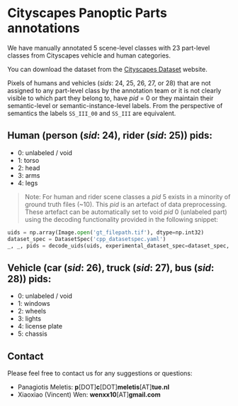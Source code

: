
# Cityscapes Panoptic Parts annotations
We have manually annotated 5 scene-level classes with 23 part-level classes from Cityscapes vehicle and human categories.

You can download the dataset from the [Cityscapes Dataset](https://www.cityscapes-dataset.com/login/) website.

Pixels of humans and vehicles (_sids_: 24, 25, 26, 27, or 28) that are not assigned to any part-level class by the annotation team or it is not clearly visible to which part they belong to, have _pid_ = 0 or they maintain their semantic-level or semantic-instance-level labels. From the perspective of semantics the labels `SS_III_00` and `SS_III` are equivalent.

## Human (person (_sid_: 24), rider (_sid_: 25)) pids:

* 0: unlabeled / void
* 1: torso
* 2: head
* 3: arms
* 4: legs

> Note: For human and rider scene classes a _pid_ 5 exists in a minority of ground truth files (~10). This _pid_ is an artefact of data preprocessing. These artefact can be automatically set to void _pid_ 0 (unlabeled part) using the decoding functionality provided in the following snippet:

  ```python
  uids = np.array(Image.open('gt_filepath.tif'), dtype=np.int32)
  dataset_spec = DatasetSpec('cpp_datasetspec.yaml')
  _, _, pids = decode_uids(uids, experimental_dataset_spec=dataset_spec, experimental_correct_range=True)
  ```

## Vehicle (car (_sid_: 26), truck (_sid_: 27), bus (_sid_: 28)) pids:

* 0: unlabeled / void
* 1: windows
* 2: wheels
* 3: lights
* 4: license plate
* 5: chassis

## Contact

Please feel free to contact us for any suggestions or questions:

* Panagiotis Meletis: **p**[DOT]**c**[DOT]**meletis**[AT]**tue.nl**
* Xiaoxiao (Vincent) Wen: **wenxx10**[AT]**gmail.com**
